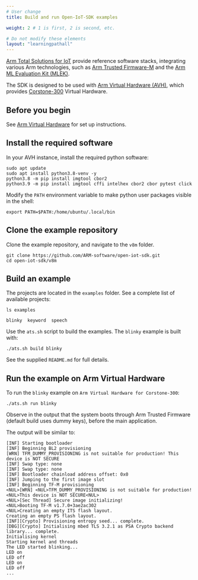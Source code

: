 ```yaml
---
# User change
title: Build and run Open-IoT-SDK examples

weight: 2 # 1 is first, 2 is second, etc.

# Do not modify these elements
layout: "learningpathall"
---
```

[Arm Total Solutions for IoT](https://www.arm.com/markets/iot/total-solutions-iot) provide reference software stacks, integrating various Arm technologies, such as [Arm Trusted Firmware-M](https://developer.arm.com/Tools%20and%20Software/Trusted%20Firmware-M) and the [Arm ML Evaluation Kit (MLEK)](https://review.mlplatform.org/plugins/gitiles/ml/ethos-u/ml-embedded-evaluation-kit).

The SDK is designed to be used with [Arm Virtual Hardware (AVH)](https://www.arm.com/products/development-tools/simulation/virtual-hardware), which provides [Corstone-300](https://developer.arm.com/Processors/Corstone-300) Virtual Hardware.

## Before you begin

See [Arm Virtual Hardware](/install-guides/avh#corstone) for set up instructions.

## Install the required software

In your AVH instance, install the required python software:

```console
sudo apt update
sudo apt install python3.8-venv -y
python3.8 -m pip install imgtool cbor2
python3.9 -m pip install imgtool cffi intelhex cbor2 cbor pytest click
```

Modify the `PATH` environment variable to make python user packages visible in the shell:

```console
export PATH=$PATH:/home/ubuntu/.local/bin
```

## Clone the example repository

Clone the example repository, and navigate to the `v8m` folder.

```console
git clone https://github.com/ARM-software/open-iot-sdk.git
cd open-iot-sdk/v8m
```

## Build an example

The projects are located in the `examples` folder. See a complete list of available projects:
```console
ls examples
```
```output
blinky  keyword  speech
```
Use the `ats.sh` script to build the examples. The `blinky` example is built with:

```console
./ats.sh build blinky
```
See the supplied `README.md` for full details.

## Run the example on Arm Virtual Hardware

To run the `blinky` example on `Arm Virtual Hardware for Corstone-300`:

```console
./ats.sh run blinky
```
Observe in the output that the system boots through Arm Trusted Firmware (default build uses dummy keys), before the main application.

The output will be similar to:

```output
[INF] Starting bootloader
[INF] Beginning BL2 provisioning
[WRN] TFM_DUMMY_PROVISIONING is not suitable for production! This device is NOT SECURE
[INF] Swap type: none
[INF] Swap type: none
[INF] Bootloader chainload address offset: 0x0
[INF] Jumping to the first image slot
[INF] Beginning TF-M provisioning
<NUL>[WRN] <NUL>TFM_DUMMY_PROVISIONING is not suitable for production! <NUL>This device is NOT SECURE<NUL>
<NUL>[Sec Thread] Secure image initializing!
<NUL>Booting TF-M v1.7.0+3ae2ac302
<NUL>Creating an empty ITS flash layout.
Creating an empty PS flash layout.
[INF][Crypto] Provisioning entropy seed... complete.
[DBG][Crypto] Initialising mbed TLS 3.2.1 as PSA Crypto backend library... complete.
Initialising kernel
Starting kernel and threads
The LED started blinking...
LED on
LED off
LED on
LED off
...
```

